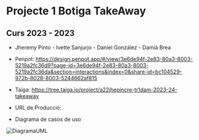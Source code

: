 # Projecte 1 Botiga TakeAway
## Curs 2023 - 2023

* Jheremy Pinto - Ivette Sanjurjo - Daniel González - Damià Brea 
* Penpot: https://design.penpot.app/#/view/3e6de94f-2e83-80a3-8003-5219a2fc36d9?page-id=3e6de94f-2e83-80a3-8003-5219a2fc36da&section=interactions&index=0&share-id=bc104529-972b-8028-8003-5244662af815
* Taiga: https://tree.taiga.io/project/a22jhepincre-tr1dam-2023-24-takeaway
* URL de Producció:

* Diagrama de casos de uso

![DiagramaUML](https://github.com/inspedralbes/transversal-tr1-2023-2024-front-back-damtr1g6/assets/99959049/872940fd-2355-4267-a225-398592fb69f0)
